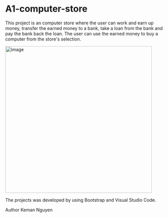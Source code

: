 # A1-computer-store

This project is an computer store where the user can work and earn up money, 
transfer the earned money to a bank, take a loan from the bank and pay the bank back the loan.
The user can use the earned money to buy a computer from the store's selection.

<img width="463" alt="image" src="https://user-images.githubusercontent.com/62680940/212686000-66535e36-274f-4b54-91c5-07ad425b6415.png">

The projects was developed by using Bootstrap and Visual Studio Code.

Author Keman Nguyen
